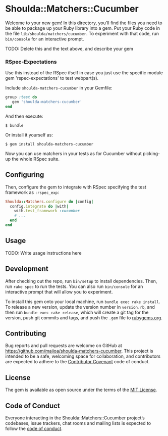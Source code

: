 # Shoulda::Matchers::Cucumber

Welcome to your new gem! In this directory, you'll find the files you need to be able to package up your Ruby library into a gem. Put your Ruby code in the file `lib/shoulda/matchers/cucumber`. To experiment with that code, run `bin/console` for an interactive prompt.

TODO: Delete this and the text above, and describe your gem

### RSpec-Expectations

Use this instead of the RSpec ifself in case you just use the specific module gem
'rspec-expectations' to test webpart(s).

Include `shoulda-matchers-cucumber` in your Gemfile:

``` ruby
group :test do
   gem 'shoulda-matchers-cucumber'
end
```

And then execute:

    $ bundle

Or install it yourself as:

    $ gem install shoulda-matchers-cucumber

Now you can use matchers in your tests as for Cucumber without picking-up the whole RSpec suite.

## Configuring
Then, configure the gem to integrate with RSpec specifying the test framework as `:rspec_exp`:

``` ruby
Shoulda::Matchers.configure do |config|
  config.integrate do |with|
    with.test_framework :cucumber
    # ...
  end
end
```

## Usage

TODO: Write usage instructions here

## Development

After checking out the repo, run `bin/setup` to install dependencies. Then, run `rake spec` to run the tests. You can also run `bin/console` for an interactive prompt that will allow you to experiment.

To install this gem onto your local machine, run `bundle exec rake install`. To release a new version, update the version number in `version.rb`, and then run `bundle exec rake release`, which will create a git tag for the version, push git commits and tags, and push the `.gem` file to [rubygems.org](https://rubygems.org).

## Contributing

Bug reports and pull requests are welcome on GitHub at https://github.com/majioa/shoulda-matchers-cucumber. This project is intended to be a safe, welcoming space for collaboration, and contributors are expected to adhere to the [Contributor Covenant](http://contributor-covenant.org) code of conduct.

## License

The gem is available as open source under the terms of the [MIT License](https://opensource.org/licenses/MIT).

## Code of Conduct

Everyone interacting in the Shoulda::Matchers::Cucumber project’s codebases, issue trackers, chat rooms and mailing lists is expected to follow the [code of conduct](https://github.com/majioa/shoulda-matchers-cucumber/blob/master/CODE_OF_CONDUCT.md).
